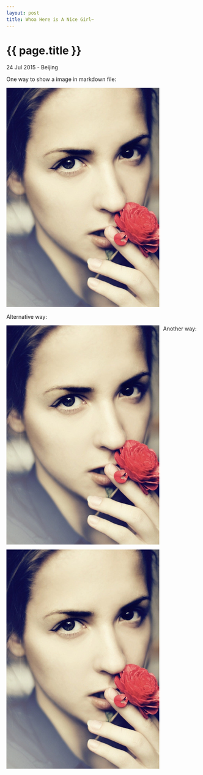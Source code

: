 ```yaml
---
layout: post
title: Whoa Here is A Nice Girl~
---
```


{{ page.title }}
================

<p class="meta">24 Jul 2015 - Beijing</p>

One way to show a image in markdown file:

<div style="float:center">
    <img src="/assets/girl.jpg">
</div>

Alternative way:

<div style="float:left;margin:0 10px 10px 0" markdown="1">
    <img src="/assets/girl.jpg">
</div>

Another way:

![alt text](/assets/girl.jpg 'title for this girl')

